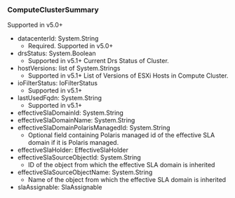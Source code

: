 ### ComputeClusterSummary
Supported in v5.0+

- datacenterId: System.String
  - Required. Supported in v5.0+
- drsStatus: System.Boolean
  - Supported in v5.1+
Current Drs Status of Cluster.
- hostVersions: list of System.Strings
  - Supported in v5.1+
List of Versions of ESXi Hosts in Compute Cluster.
- ioFilterStatus: IoFilterStatus
  - Supported in v5.1+
- lastUsedFqdn: System.String
  - Supported in v5.1+
- effectiveSlaDomainId: System.String
- effectiveSlaDomainName: System.String
- effectiveSlaDomainPolarisManagedId: System.String
  - Optional field containing Polaris managed id of the effective SLA domain if it is Polaris managed.
- effectiveSlaHolder: EffectiveSlaHolder
- effectiveSlaSourceObjectId: System.String
  - ID of the object from which the effective SLA domain is inherited
- effectiveSlaSourceObjectName: System.String
  - Name of the object from which the effective SLA domain is inherited
- slaAssignable: SlaAssignable
